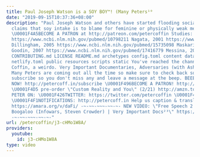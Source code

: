 ```yaml
---
title: Paul Joseph Watson is a SOY BOY™! (Many Peters¹⁰
date: "2019-09-15T10:37:36+08:00"
description: "Paul Joseph Watson and others have started flooding social media with
  claims that soy intake is to blame for feminine or physically weak men in society.
  \U0001F4A5BECOME A PATRON at http://patreon.com/petercoffin Studies: Nagata, 2000
  https://www.ncbi.nlm.nih.gov/pubmed/10798211 Nagata, 2001 https://www.ncbi.nlm.nih.gov/pubmed/11303585
  Dillingham, 2005 https://www.ncbi.nlm.nih.gov/pubmed/15735098 Maskarinec, 2006 https://www.ncbi.nlm.nih.gov/pubmed/16775579
  Goodin, 2007 https://www.ncbi.nlm.nih.gov/pubmed/17416779 Messina, 2007 https://www.ncbi.nlm.nih.gov/pubmed/18187432
  CONTRIBUTING.md LICENSE README.md archetypes config.toml content data i18n layouts
  netlify.toml public resources scripts static You've reached the channel of Peter
  Coffin, a weirdo. Very Important Documentaries, Adversaries (with Ashleigh!) and
  Many Peters are coming out all the time so make sure to check back soon. Please
  subscribe so you don't miss any and leave a message at the beep. BEEEEEEEEEP. \U0001F4FASubscribe
  NOW! http://petercoff.in/subscribe \U0001F496BECOME A PATRON! http://patreon.com/petercoffin
  \U0001F4D5 pre-order \"Custom Reality and You\" (2/21) http://amzn.to/2FEsqJR FOLLOW
  PETER ON: \U0001F426TWITTER: https://twitter.com/petercoffin \U0001F4F0MEDIUM: https://medium.com/@petercoffin
  \U0001F4F1NOTIFICATIONS: http://petercoff.in Help us caption & translate this video!
  https://amara.org/v/daFi/ -~-~~-~~~-~~-~- NEW VIDEO: \"Free Speech 2: Censorship
  Boogaloo (Infowars, Steven Crowder) | Very Important Docs²³\" https://www.youtube.com/watch?v=SlFdykutQ0g&list=PL9oHQnEByWyXObkJN9YYQS9hxBjpN8RLG
  -~-~~-~~~-~~-~-"
url: /petercoffin/j3-cHMo1W8A/
providers:
  youtube:
    id: j3-cHMo1W8A
type: video
---
```

